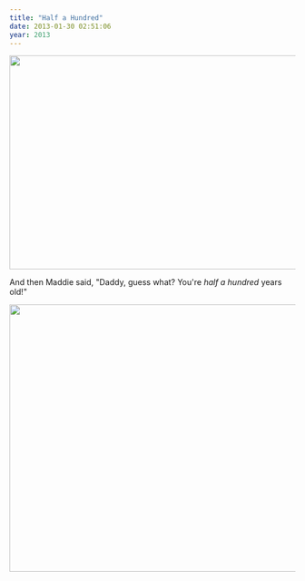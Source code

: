 ```yaml
---
title: "Half a Hundred"
date: 2013-01-30 02:51:06
year: 2013
---
```

<p><img title="cake" src="{{site.github.url}}/files/2013/01/cake.jpg" alt="" width="557" height="377" /></p>
<p>And then Maddie said, "Daddy, guess what? You're <em>half a hundred</em> years old!"</p>
<p><img title="gvw" src="{{site.github.url}}/files/2013/01/gvw.png" alt="" width="584" height="471" /></p>
